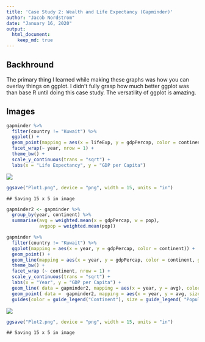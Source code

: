 ```yaml
---
title: 'Case Study 2: Wealth and Life Expectancy (Gapminder)'
author: "Jacob Nordstrom"
date: "January 16, 2020"
output: 
  html_document:
    keep_md: true
---
```




## Backhround

The primary thing I learned while making these graphs was how you can overlay things on ggplot. I didn't fully grasp how much better ggplot was than base R until doing this case study. The versatility of ggplot is amazing.

## Images


```r
gapminder %>%
  filter(country != "Kuwait") %>% 
  ggplot() + 
  geom_point(mapping = aes(x = lifeExp, y = gdpPercap, color = continent, size = pop)) +
  facet_wrap(~ year, nrow = 1) +
  theme_bw() +
  scale_y_continuous(trans = "sqrt") +
  labs(x = "Life Expectancy", y = "GDP per Capita")
```

![](caseStudy2_files/figure-html/unnamed-chunk-1-1.png)<!-- -->

```r
ggsave("Plot1.png", device = "png", width = 15, units = "in")
```

```
## Saving 15 x 5 in image
```


```r
gapminder2 <- gapminder %>% 
  group_by(year, continent) %>% 
  summarise(avg = weighted.mean(x = gdpPercap, w = pop), 
            avgpop = weighted.mean(pop))

gapminder %>% 
  filter(country != "Kuwait") %>% 
  ggplot(mapping = aes(x = year, y = gdpPercap, color = continent)) + 
  geom_point() +
  geom_line(mapping = aes(x = year, y = gdpPercap, color = continent, group = country)) +
  theme_bw() +
  facet_wrap (~ continent, nrow = 1) +
  scale_y_continuous(trans = "sqrt") +
  labs(x = "Year", y = "GDP per Capita") + 
  geom_line( data = gapminder2, mapping = aes(x = year, y = avg), color = "black")+
  geom_point( data =  gapminder2, mapping = aes(x = year, y = avg, size = avgpop), color = "black") +
  guides(color = guide_legend("Continent"), size = guide_legend( "Population (100k)"))
```

![](caseStudy2_files/figure-html/unnamed-chunk-2-1.png)<!-- -->

```r
ggsave("Plot2.png", device = "png", width = 15, units = "in")
```

```
## Saving 15 x 5 in image
```

